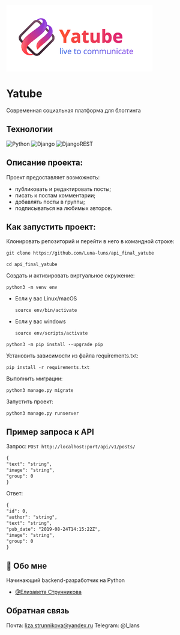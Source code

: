 ![Logo](Yatube_logo.png)

# Yatube

Современная социальная платформа для блоггинга

## Технологии

![Python](https://img.shields.io/badge/python-3670A0?style=for-the-badge&logo=python&logoColor=ffdd54)
![Django](https://img.shields.io/badge/django-%23092E20.svg?style=for-the-badge&logo=django&logoColor=white)
![DjangoREST](https://img.shields.io/badge/DJANGO-REST-ff1709?style=for-the-badge&logo=django&logoColor=white&color=ff1709&labelColor=gray)

## Описание проекта:

Проект предоставляет возможноть:
- публиковать и редактировать посты;
- писать к постам комментарии;
- добавлять посты в группы;
- подписываться на любимых авторов.

## Как запустить проект:

Клонировать репозиторий и перейти в него в командной строке:

```
git clone https://github.com/Luna-luns/api_final_yatube
```

```
cd api_final_yatube
```

Cоздать и активировать виртуальное окружение:

```
python3 -m venv env
```

* Если у вас Linux/macOS

    ```
    source env/bin/activate
    ```

* Если у вас windows

    ```
    source env/scripts/activate
    ```

```
python3 -m pip install --upgrade pip
```

Установить зависимости из файла requirements.txt:

```
pip install -r requirements.txt
```

Выполнить миграции:

```
python3 manage.py migrate
```

Запустить проект:

```
python3 manage.py runserver
```

## Пример запроса к API
Запрос:
`POST http://localhost:port/api/v1/posts/`

```
{
"text": "string",
"image": "string",
"group": 0
}
```
Ответ:
```
{
"id": 0,
"author": "string",
"text": "string",
"pub_date": "2019-08-24T14:15:22Z",
"image": "string",
"group": 0
}
```

## 🚀 Обо мне

Начинающий backend-разработчик на Python
- [@Елизавета Струнникова](https://github.com/Luna-luns)
  
## Обратная связь

Почта: liza.strunnikova@yandex.ru
Telegram: @l_lans
